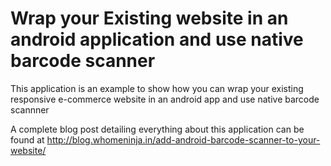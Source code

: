 # Wrap your Existing website in an android application and use native barcode scanner
This application is an example to show how you can wrap your existing responsive e-commerce website in an android app and use native barcode scannner

A complete blog post detailing everything about this application can be found at http://blog.whomeninja.in/add-android-barcode-scanner-to-your-website/
